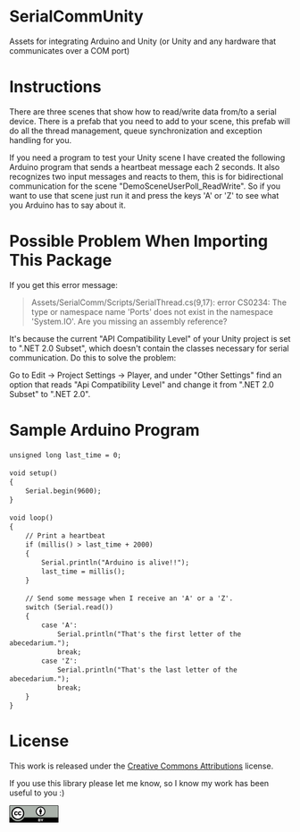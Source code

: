 # SerialCommUnity
Assets for integrating Arduino and Unity (or Unity and any hardware that communicates over a COM port)



Instructions
============

There are three scenes that show how to read/write data from/to a serial device.
There is a prefab that you need to add to your scene, this prefab will do all the thread management, queue synchronization and exception handling for you.

If you need a program to test your Unity scene I have created the following Arduino program that sends a heartbeat message each 2 seconds.
It also recognizes two input messages and reacts to them, this is for bidirectional communication for the scene "DemoSceneUserPoll_ReadWrite".
So if you want to use that scene just run it and press the keys 'A' or 'Z' to see what you Arduino has to say about it.



Possible Problem When Importing This Package
============================================

If you get this error message:

> Assets/SerialComm/Scripts/SerialThread.cs(9,17): error CS0234: The type or namespace name 'Ports' does not exist in the namespace 'System.IO'. Are you missing an assembly reference?

It's because the current "API Compatibility Level" of your Unity project is set to ".NET 2.0 Subset", which doesn't contain the classes necessary for serial communication. Do this to solve the problem:

Go to Edit -> Project Settings -> Player, and under "Other Settings" find an option that reads "Api Compatibility Level" and change it from ".NET 2.0 Subset" to ".NET 2.0".



Sample Arduino Program
======================

    unsigned long last_time = 0;

    void setup()
    {
        Serial.begin(9600);
    }

    void loop()
    {
        // Print a heartbeat
        if (millis() > last_time + 2000)
        {
            Serial.println("Arduino is alive!!");
            last_time = millis();
        }

        // Send some message when I receive an 'A' or a 'Z'.
        switch (Serial.read())
        {
            case 'A':
                Serial.println("That's the first letter of the abecedarium.");
                break;
            case 'Z':
                Serial.println("That's the last letter of the abecedarium.");
                break;
        }
    }

License
=======


This work is released under the [Creative Commons Attributions](https://creativecommons.org/licenses/by/2.0/) license.

If you use this library please let me know, so I know my work has been useful to you :)

![CC Attribution](images/CC-BY_icon.png?raw=true)
